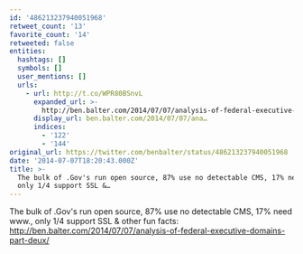 ```yaml
---
id: '486213237940051968'
retweet_count: '13'
favorite_count: '14'
retweeted: false
entities:
  hashtags: []
  symbols: []
  user_mentions: []
  urls:
    - url: http://t.co/WPR80BSnvL
      expanded_url: >-
        http://ben.balter.com/2014/07/07/analysis-of-federal-executive-domains-part-deux/
      display_url: ben.balter.com/2014/07/07/ana…
      indices:
        - '122'
        - '144'
original_url: https://twitter.com/benbalter/status/486213237940051968
date: '2014-07-07T18:20:43.000Z'
title: >-
  The bulk of .Gov's run open source, 87% use no detectable CMS, 17% need www.,
  only 1/4 support SSL &…
---
```


The bulk of .Gov's run open source, 87% use no detectable CMS, 17% need www., only 1/4 support SSL &amp; other fun facts: http://ben.balter.com/2014/07/07/analysis-of-federal-executive-domains-part-deux/